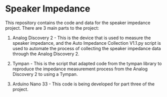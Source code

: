 # Speaker Impedance

This repository contains the code and data for the speaker impedance project. There are 3 main parts to the project:

1. Analog Discovery 2 - This is the device that is used to measure the speaker impedance, and the Auto Impedance Collection V1.1.py script is used to automate the process of collecting the speaker impedance data through the Analog Discovery 2.

2. Tympan - This is the script that adapted code from the tympan library to reproduce the impedance measurement process from the Analog Discovery 2 to using a Tympan. 

3. Arduino Nano 33 - This code is being developed for part three of the project.